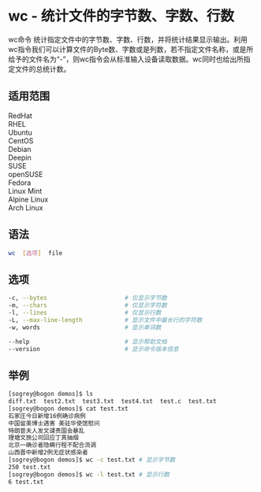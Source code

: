 # wc - 统计文件的字节数、字数、行数

wc命令 统计指定文件中的字节数、字数、行数，并将统计结果显示输出。利用wc指令我们可以计算文件的Byte数、字数或是列数，若不指定文件名称，或是所给予的文件名为“-”，则wc指令会从标准输入设备读取数据。wc同时也给出所指定文件的总统计数。


## 适用范围

<!-- <div class="svg linux">Linux</div> -->
<div class="svg redhat">RedHat</div>
<div class="svg rhel">RHEL</div>
<div class="svg ubuntu">Ubuntu</div>
<div class="svg centos">CentOS</div>
<div class="svg debian">Debian</div>
<div class="svg deepin">Deepin</div>
<div class="svg suse">SUSE</div>
<div class="svg opensuse">openSUSE</div>
<div class="svg fedora">Fedora</div>
<div class="svg linuxmint">Linux Mint</div>
<!-- <div class="svg mxlinux">MX Linux</div> -->
<div class="svg alpinelinux">Alpine Linux</div>
<div class="svg archlinux">Arch Linux</div>

## 语法

``` bash
wc  [选项]  file
```

## 选项

``` bash
-c, --bytes                      # 仅显示字节数
-m, --chars                      # 仅显示字符数
-l, --lines                      # 仅显示行数
-L, --max-line-length            # 显示文件中最长行的字符数
-w, words                        # 显示单词数

--help                           # 显示帮助文档
--version                        # 显示命令版本信息
```

## 举例

``` bash
[sogrey@bogon demos]$ ls
diff.txt  test2.txt  test3.txt  test4.txt  test.c  test.txt
[sogrey@bogon demos]$ cat test.txt
石家庄今日新增16例确诊病例
中国留美博士遇害 美驻华使馆慰问
特朗普夫人发文谴责国会暴乱
理塘文旅公司回应丁真抽烟
北京一确诊者隐瞒行程不配合流调
山西晋中新增2例无症状感染者
[sogrey@bogon demos]$ wc -c test.txt # 显示字节数
250 test.txt
[sogrey@bogon demos]$ wc -l test.txt # 显示行数
6 test.txt
```

